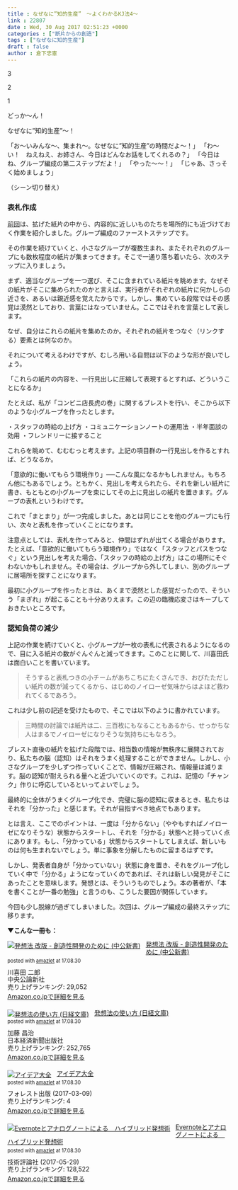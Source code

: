 ```yaml
---
title : なぜなに”知的生産”　〜よくわかるKJ法4〜
link : 22807
date : Wed, 30 Aug 2017 02:51:23 +0000
categories : ["断片からの創造"]
tags : ["なぜなに知的生産"]
draft : false
author : 倉下忠憲
---
```


3

2

1

どっか～ん！

なぜなに”知的生産”～！

「お〜いみんな〜、集まれ〜。なぜなに”知的生産”の時間だよ〜！」
「わ〜い！　ねえねえ、お姉さん、今日はどんなお話をしてくれるの？」
「今日はね、グループ編成の第二ステップだよ！」
「やった〜〜！」
「じゃあ、さっそく始めましょう」

（シーン切り替え）


<h3>表札作成</h3>

<a href="https://rashita.net/blog/?p=22758">前回</a>は、拡げた紙片の中から、内容的に近しいものたちを場所的にも近づけておく作業を紹介しました。グループ編成のファーストステップです。

その作業を続けていくと、小さなグループが複数生まれ、またそれぞれのグループにも数枚程度の紙片が集まってきます。そこで一通り落ち着いたら、次のステップに入りましょう。

まず、適当なグループを一つ選び、そこに含まれている紙片を眺めます。なぜその紙片がそこに集められたのかと言えば、実行者がそれぞれの紙片に何かしらの近さを、あるいは親近感を覚えたからです。しかし、集めている段階ではその感覚は漠然としており、言葉にはなっていません。ここではそれを言葉として表します。

なぜ、自分はこれらの紙片を集めたのか。それぞれの紙片をつなぐ（リンクする）要素とは何なのか。

それについて考えるわけですが、むしろ用いる自問は以下のような形が良いでしょう。

「これらの紙片の内容を、一行見出しに圧縮して表現するとすれば、どういうことになるか」

たとえば、私が「コンビニ店長虎の巻」に関するブレストを行い、そこから以下のような小グループを作ったとします。

・スタッフの時給の上げ方
・コミュニケーションノートの運用法
・半年面談の効用
・フレンドリーに接すること

これらを眺めて、むむむっと考えます。上記の項目群の一行見出しを作るとすれば、どうなるか。

「意欲的に働いてもらう環境作り」──こんな風になるかもしれません。もちろん他にもあるでしょう。ともかく、見出しを考えられたら、それを新しい紙片に書き、もともとの小グループを束にしてその上に見出しの紙片を置きます。グループの表札というわけです。

これで「まとまり」が一つ完成しました。あとは同じことを他のグループにも行い、次々と表札を作っていくことになります。

注意点としては、表札を作ってみると、仲間はずれが出てくる場合があります。たとえば、「意欲的に働いてもらう環境作り」ではなく「スタッフとパスをつなぐ」という見出しを考えた場合、「スタッフの時給の上げ方」はこの場所にそぐわないかもしれません。その場合は、グループから外してしまい、別のグループに居場所を探すことになります。

最初に小グループを作ったときは、あくまで漠然とした感覚だったので、そういう「まぎれ」が起こることも十分ありえます。この辺の臨機応変さはキープしておきたいところです。

<h3>認知負荷の減少</h3>

上記の作業を続けていくと、小グループが一枚の表札に代表されるようになるので、目に入る紙片の数がぐんぐんと減ってきます。このことに関して、川喜田氏は面白いことを書いています。

<blockquote>
そうすると表札つきの小チームがあちこちにたくさんでき、おびたただしい紙片の数が減ってくるから、はじめのノイローゼ気味からはよほど救われてくるであろう。
</blockquote>

これは少し前の記述を受けたもので、そこでは以下のように書かれています。

<blockquote>
三時間の討論では紙片は二、三百枚にもなることもあるから、せっかちな人はまるでノイローゼになりそうな気持ちにもなろう。
</blockquote>

ブレスト直後の紙片を拡げた段階では、相当数の情報が無秩序に展開されており、私たちの脳（認知）はそれをうまく処理することができません。しかし、小さなグループを少しずつ作っていくことで、情報が圧縮され、情報量は減ります。脳の認知が耐えられる量へと近づいていくのです。これは、記憶の「チャンク」作りに呼応しているといってよいでしょう。

最終的に全体がうまくグループ化でき、完璧に脳の認知に収まるとき、私たちはそれを「分かった」と感じます。それが目指すべき地点でもあります。

とは言え、ここでのポイントは、一度は「分からない」（ややもすればノイローゼになりそうな）状態からスタートし、それを「分かる」状態へと持っていく点にあります。もし、「分かっている」状態からスタートしてしまえば、新しいものは何も生まれないでしょう。単に事象を分解したものに留まるはずです。

しかし、発表者自身が「分かっていない」状態に身を置き、それをグループ化していく中で「分かる」ようになっていくのであれば、それは新しい発見がそこにあったことを意味します。発想とは、そういうものでしょう。本の著者が、「本を書くことが一番の勉強」と言うのも、こうした要因が関係しています。

今回も少し脱線が過ぎてしまいました。次回は、グループ編成の最終ステップに移ります。

<strong>▼こんな一冊も：</strong>

<div class="amazlet-box" style="margin-bottom:20px;"><div class="amazlet-image" style="float:left;margin:0px 12px 1px 0px;"><a href="http://www.amazon.co.jp/exec/obidos/ASIN/4121801369/rashita1000-22/ref=nosim/" name="amazletlink" target="_blank"><img src="https://images-fe.ssl-images-amazon.com/images/I/51Cd6Fhg45L._SL160_.jpg" alt="発想法 改版 - 創造性開発のために (中公新書)" style="border: none;" /></a></div><div class="amazlet-info" style="line-height:120%; margin-bottom: 10px"><div class="amazlet-name" style="margin-bottom:10px;line-height:120%"><a href="http://www.amazon.co.jp/exec/obidos/ASIN/4121801369/rashita1000-22/ref=nosim/" name="amazletlink" target="_blank">発想法 改版 - 創造性開発のために (中公新書)</a><div class="amazlet-powered-date" style="font-size:80%;margin-top:5px;line-height:120%">posted with <a href="http://www.amazlet.com/" title="amazlet" target="_blank">amazlet</a> at 17.08.30</div></div><div class="amazlet-detail">川喜田 二郎 <br />中央公論新社 <br />売り上げランキング: 29,052<br /></div><div class="amazlet-sub-info" style="float: left;"><div class="amazlet-link" style="margin-top: 5px"><a href="http://www.amazon.co.jp/exec/obidos/ASIN/4121801369/rashita1000-22/ref=nosim/" name="amazletlink" target="_blank">Amazon.co.jpで詳細を見る</a></div></div></div><div class="amazlet-footer" style="clear: left"></div></div>

<div class="amazlet-box" style="margin-bottom:20px;"><div class="amazlet-image" style="float:left;margin:0px 12px 1px 0px;"><a href="http://www.amazon.co.jp/exec/obidos/ASIN/4532113326/rashita1000-22/ref=nosim/" name="amazletlink" target="_blank"><img src="https://images-fe.ssl-images-amazon.com/images/I/41acs-a4NtL._SL160_.jpg" alt="発想法の使い方 (日経文庫)" style="border: none;" /></a></div><div class="amazlet-info" style="line-height:120%; margin-bottom: 10px"><div class="amazlet-name" style="margin-bottom:10px;line-height:120%"><a href="http://www.amazon.co.jp/exec/obidos/ASIN/4532113326/rashita1000-22/ref=nosim/" name="amazletlink" target="_blank">発想法の使い方 (日経文庫)</a><div class="amazlet-powered-date" style="font-size:80%;margin-top:5px;line-height:120%">posted with <a href="http://www.amazlet.com/" title="amazlet" target="_blank">amazlet</a> at 17.08.30</div></div><div class="amazlet-detail">加藤 昌治 <br />日本経済新聞出版社 <br />売り上げランキング: 252,765<br /></div><div class="amazlet-sub-info" style="float: left;"><div class="amazlet-link" style="margin-top: 5px"><a href="http://www.amazon.co.jp/exec/obidos/ASIN/4532113326/rashita1000-22/ref=nosim/" name="amazletlink" target="_blank">Amazon.co.jpで詳細を見る</a></div></div></div><div class="amazlet-footer" style="clear: left"></div></div>

<div class="amazlet-box" style="margin-bottom:20px;"><div class="amazlet-image" style="float:left;margin:0px 12px 1px 0px;"><a href="http://www.amazon.co.jp/exec/obidos/ASIN/B06XFPYZ8P/rashita1000-22/ref=nosim/" name="amazletlink" target="_blank"><img src="https://images-fe.ssl-images-amazon.com/images/I/51X3yeXv8OL._SL160_.jpg" alt="アイデア大全" style="border: none;" /></a></div><div class="amazlet-info" style="line-height:120%; margin-bottom: 10px"><div class="amazlet-name" style="margin-bottom:10px;line-height:120%"><a href="http://www.amazon.co.jp/exec/obidos/ASIN/B06XFPYZ8P/rashita1000-22/ref=nosim/" name="amazletlink" target="_blank">アイデア大全</a><div class="amazlet-powered-date" style="font-size:80%;margin-top:5px;line-height:120%">posted with <a href="http://www.amazlet.com/" title="amazlet" target="_blank">amazlet</a> at 17.08.30</div></div><div class="amazlet-detail">フォレスト出版 (2017-03-09)<br />売り上げランキング: 4<br /></div><div class="amazlet-sub-info" style="float: left;"><div class="amazlet-link" style="margin-top: 5px"><a href="http://www.amazon.co.jp/exec/obidos/ASIN/B06XFPYZ8P/rashita1000-22/ref=nosim/" name="amazletlink" target="_blank">Amazon.co.jpで詳細を見る</a></div></div></div><div class="amazlet-footer" style="clear: left"></div></div>

<div class="amazlet-box" style="margin-bottom:0px;"><div class="amazlet-image" style="float:left;margin:0px 12px 1px 0px;"><a href="http://www.amazon.co.jp/exec/obidos/ASIN/B0719S13KQ/rashita1000-22/ref=nosim/" name="amazletlink" target="_blank"><img src="https://images-fe.ssl-images-amazon.com/images/I/51iRTqdvRnL._SL160_.jpg" alt="Evernoteとアナログノートによる　ハイブリッド発想術" style="border: none;" /></a></div><div class="amazlet-info" style="line-height:120%; margin-bottom: 10px"><div class="amazlet-name" style="margin-bottom:10px;line-height:120%"><a href="http://www.amazon.co.jp/exec/obidos/ASIN/B0719S13KQ/rashita1000-22/ref=nosim/" name="amazletlink" target="_blank">Evernoteとアナログノートによる　ハイブリッド発想術</a><div class="amazlet-powered-date" style="font-size:80%;margin-top:5px;line-height:120%">posted with <a href="http://www.amazlet.com/" title="amazlet" target="_blank">amazlet</a> at 17.08.30</div></div><div class="amazlet-detail">技術評論社 (2017-05-29)<br />売り上げランキング: 128,522<br /></div><div class="amazlet-sub-info" style="float: left;"><div class="amazlet-link" style="margin-top: 5px"><a href="http://www.amazon.co.jp/exec/obidos/ASIN/B0719S13KQ/rashita1000-22/ref=nosim/" name="amazletlink" target="_blank">Amazon.co.jpで詳細を見る</a></div></div></div><div class="amazlet-footer" style="clear: left"></div></div>


